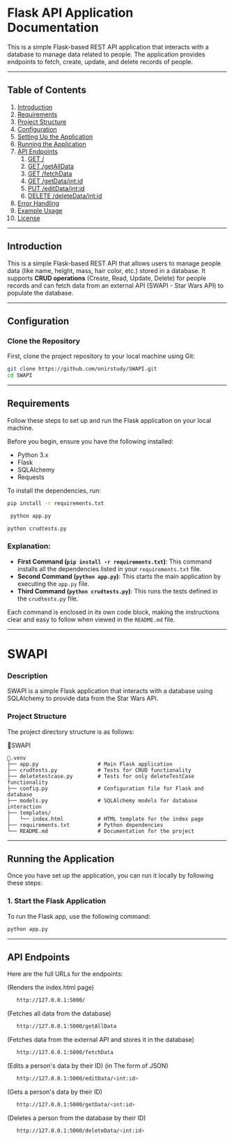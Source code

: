 # Flask API Application Documentation

This is a simple Flask-based REST API application that interacts with a database to manage data related to people. The application provides endpoints to fetch, create, update, and delete records of people.

---

## Table of Contents

1. [Introduction](#introduction)
2. [Requirements](#requirements)
3. [Project Structure](#project-structure)
4. [Configuration](#configuration)
5. [Setting Up the Application](#setting-up-the-application)
6. [Running the Application](#running-the-application)
7. [API Endpoints](#api-endpoints)
   1. [GET /](#get-)
   2. [GET /getAllData](#get-alldata)
   3. [GET /fetchData](#get-fetchdata)
   4. [GET /getData/<int:id>](#get-getdataintid)
   5. [PUT /editData/<int:id>](#put-editdataintid)
   6. [DELETE /deleteData/<int:id>](#delete-deletedataintid)
8. [Error Handling](#error-handling)
9. [Example Usage](#example-usage)
10. [License](#license)

---

## Introduction

This is a simple Flask-based REST API that allows users to manage people data (like name, height, mass, hair color, etc.) stored in a database. It supports **CRUD operations** (Create, Read, Update, Delete) for people records and can fetch data from an external API (SWAPI - Star Wars API) to populate the database.

---

## Configuration

### Clone the Repository

First, clone the project repository to your local machine using Git:

```bash
git clone https://github.com/onirstudy/SWAPI.git
cd SWAPI
```

---
## Requirements

Follow these steps to set up and run the Flask application on your local machine.

Before you begin, ensure you have the following installed:

- Python 3.x
- Flask
- SQLAlchemy
- Requests

To install the dependencies, run:

```bash
pip install -r requirements.txt
```

```bash
 python app.py
```

```bash
python crudtests.py
```

### Explanation:
- **First Command (`pip install -r requirements.txt`)**: This command installs all the dependencies listed in your `requirements.txt` file.
- **Second Command (`python app.py`)**: This starts the main application by executing the `app.py` file.
- **Third Command (`python crudtests.py`)**: This runs the tests defined in the `crudtests.py` file.

Each command is enclosed in its own code block, making the instructions clear and easy to follow when viewed in the `README.md` file.

---
# SWAPI

### Description

SWAPI is a simple Flask application that interacts with a database using SQLAlchemy to provide data from the Star Wars API.

### Project Structure

The project directory structure is as follows:


📁SWAPI

    📁.venv
    ├── app.py                   # Main Flask application
    ├── crudtests.py             # Tests for CRUD functionality
    ├── deletetestcase.py        # Tests for only deleteTestCase functionality
    ├── config.py                # Configuration file for Flask and database
    ├── models.py                # SQLAlchemy models for database interaction
    ├── templates/
    │   └── index.html           # HTML template for the index page
    ├── requirements.txt         # Python dependencies
    └── README.md                # Documentation for the project

---

## Running the Application

Once you have set up the application, you can run it locally by following these steps:

### 1. Start the Flask Application

To run the Flask app, use the following command:

```bash
python app.py
```

---

##  API Endpoints

Here are the full URLs for the endpoints:

(Renders the index.html page)
```bash
   http://127.0.0.1:5000/
```
   (Fetches all data from the database)
```bash
   http://127.0.0.1:5000/getAllData
```
   (Fetches data from the external API and stores it in the database)
```bash
   http://127.0.0.1:5000/fetchData
```
 (Edits a person's data by their ID) (in The form of JSON)
```bash
   http://127.0.0.1:5000/editData/<int:id>
```
   (Gets a person's data by their ID) 
```bash
   http://127.0.0.1:5000/getData/<int:id>
```
  (Deletes a person from the database by their ID)
```bash
   http://127.0.0.1:5000/deleteData/<int:id>
```

